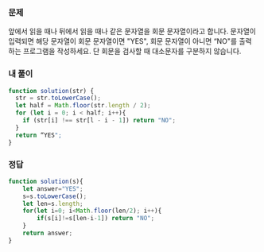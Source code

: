 ### 문제
앞에서 읽을 때나 뒤에서 읽을 때나 같은 문자열을 회문 문자열이라고 합니다.
문자열이 입력되면 해당 문자열이 회문 문자열이면 "YES", 회문 문자열이 아니면 “NO"를 출력 하는 프로그램을 작성하세요.
단 회문을 검사할 때 대소문자를 구분하지 않습니다.

### 내 풀이
```js
function solution(str) {
  str = str.toLowerCase();
  let half = Math.floor(str.length / 2);
  for (let i = 0; i < half; i++){
    if (str[i] !== str[l - i - 1]) return "NO";
  }
  return “YES";
}
```

### 정답
```js
function solution(s){
    let answer="YES";
    s=s.toLowerCase();
    let len=s.length;
    for(let i=0; i<Math.floor(len/2); i++){
        if(s[i]!=s[len-i-1]) return "NO";
    }
    return answer;
}
```
